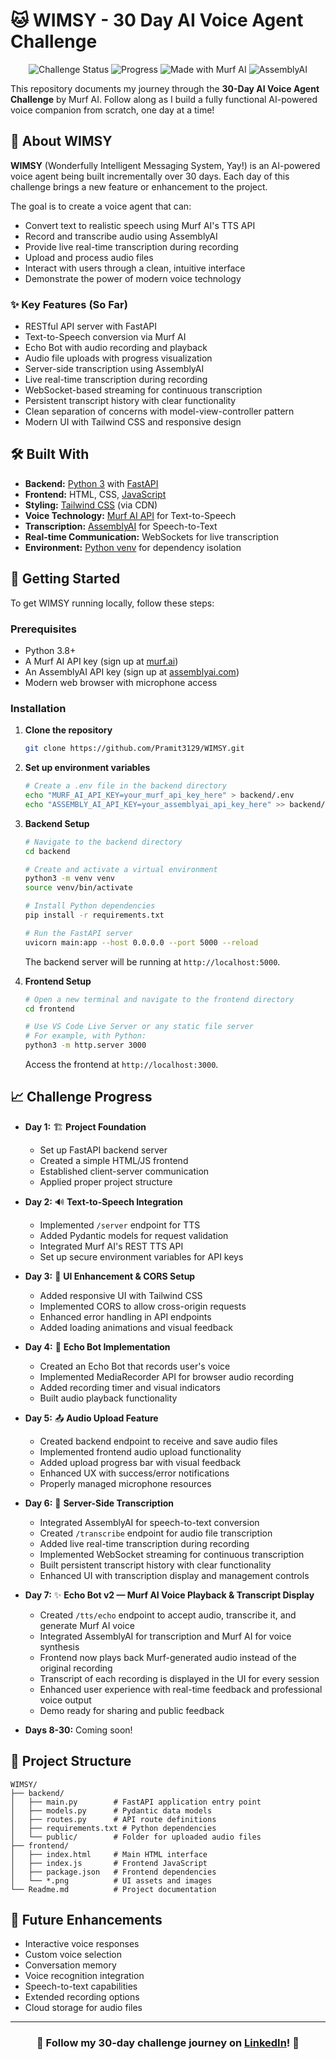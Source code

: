 # 🐱 WIMSY - 30 Day AI Voice Agent Challenge

<div align="center">
  <img src="https://img.shields.io/badge/Challenge-In%20Progress-blue?style=for-the-badge" alt="Challenge Status"/>
  <img src="https://img.shields.io/badge/Days%20Completed-7%2F30-green?style=for-the-badge" alt="Progress"/>
  <img src="https://img.shields.io/badge/Made%20with-Murf%20AI-orange?style=for-the-badge" alt="Made with Murf AI"/>
  <img src="https://img.shields.io/badge/Transcription-AssemblyAI-purple?style=for-the-badge" alt="AssemblyAI"/>
</div>

This repository documents my journey through the **30-Day AI Voice Agent Challenge** by Murf AI. Follow along as I build a fully functional AI-powered voice companion from scratch, one day at a time!

## 🚀 About WIMSY

**WIMSY** (Wonderfully Intelligent Messaging System, Yay!) is an AI-powered voice agent being built incrementally over 30 days. Each day of this challenge brings a new feature or enhancement to the project.

The goal is to create a voice agent that can:
- Convert text to realistic speech using Murf AI's TTS API
- Record and transcribe audio using AssemblyAI
- Provide live real-time transcription during recording
- Upload and process audio files
- Interact with users through a clean, intuitive interface
- Demonstrate the power of modern voice technology

### ✨ Key Features (So Far)

- RESTful API server with FastAPI
- Text-to-Speech conversion via Murf AI
- Echo Bot with audio recording and playback
- Audio file uploads with progress visualization
- Server-side transcription using AssemblyAI
- Live real-time transcription during recording
- WebSocket-based streaming for continuous transcription
- Persistent transcript history with clear functionality
- Clean separation of concerns with model-view-controller pattern
- Modern UI with Tailwind CSS and responsive design

## 🛠️ Built With

* **Backend:** [Python 3](https://www.python.org/) with [FastAPI](https://fastapi.tiangolo.com/)
* **Frontend:** HTML, CSS, [JavaScript](https://developer.mozilla.org/en-US/docs/Web/JavaScript)
* **Styling:** [Tailwind CSS](https://tailwindcss.com/) (via CDN)
* **Voice Technology:** [Murf AI API](https://murf.ai/api) for Text-to-Speech
* **Transcription:** [AssemblyAI](https://www.assemblyai.com/) for Speech-to-Text
* **Real-time Communication:** WebSockets for live transcription
* **Environment:** [Python venv](https://docs.python.org/3/library/venv.html) for dependency isolation

## 🏁 Getting Started

To get WIMSY running locally, follow these steps:

### Prerequisites

* Python 3.8+
* A Murf AI API key (sign up at [murf.ai](https://murf.ai))
* An AssemblyAI API key (sign up at [assemblyai.com](https://www.assemblyai.com/))
* Modern web browser with microphone access

### Installation

1. **Clone the repository**
   ```sh
   git clone https://github.com/Pramit3129/WIMSY.git
   ```

2. **Set up environment variables**
   ```sh
   # Create a .env file in the backend directory
   echo "MURF_AI_API_KEY=your_murf_api_key_here" > backend/.env
   echo "ASSEMBLY_AI_API_KEY=your_assemblyai_api_key_here" >> backend/.env
   ```

3. **Backend Setup**
   ```sh
   # Navigate to the backend directory
   cd backend

   # Create and activate a virtual environment
   python3 -m venv venv
   source venv/bin/activate

   # Install Python dependencies
   pip install -r requirements.txt

   # Run the FastAPI server
   uvicorn main:app --host 0.0.0.0 --port 5000 --reload
   ```
   The backend server will be running at `http://localhost:5000`.

4. **Frontend Setup**
   ```sh
   # Open a new terminal and navigate to the frontend directory
   cd frontend

   # Use VS Code Live Server or any static file server
   # For example, with Python:
   python3 -m http.server 3000
   ```
   Access the frontend at `http://localhost:3000`.

## 📈 Challenge Progress

* **Day 1:** 🏗️ **Project Foundation**
  * Set up FastAPI backend server
  * Created a simple HTML/JS frontend
  * Established client-server communication
  * Applied proper project structure

* **Day 2:** 🔊 **Text-to-Speech Integration**
  * Implemented `/server` endpoint for TTS
  * Added Pydantic models for request validation
  * Integrated Murf AI's REST TTS API
  * Set up secure environment variables for API keys

* **Day 3:** 🎨 **UI Enhancement & CORS Setup**
  * Added responsive UI with Tailwind CSS
  * Implemented CORS to allow cross-origin requests
  * Enhanced error handling in API endpoints
  * Added loading animations and visual feedback

* **Day 4:** 🎤 **Echo Bot Implementation**
  * Created an Echo Bot that records user's voice
  * Implemented MediaRecorder API for browser audio recording
  * Added recording timer and visual indicators
  * Built audio playback functionality

* **Day 5:** 📤 **Audio Upload Feature**
  * Created backend endpoint to receive and save audio files
  * Implemented frontend audio upload functionality
  * Added upload progress bar with visual feedback
  * Enhanced UX with success/error notifications
  * Properly managed microphone resources

* **Day 6:** 🎯 **Server-Side Transcription**
  * Integrated AssemblyAI for speech-to-text conversion
  * Created `/transcribe` endpoint for audio file transcription
  * Added live real-time transcription during recording
  * Implemented WebSocket streaming for continuous transcription
  * Built persistent transcript history with clear functionality
  * Enhanced UI with transcription display and management controls

* **Day 7:** ✨ **Echo Bot v2 — Murf AI Voice Playback & Transcript Display**
  * Created `/tts/echo` endpoint to accept audio, transcribe it, and generate Murf AI voice
  * Integrated AssemblyAI for transcription and Murf AI for voice synthesis
  * Frontend now plays back Murf-generated audio instead of the original recording
  * Transcript of each recording is displayed in the UI for every session
  * Enhanced user experience with real-time feedback and professional voice output
  * Demo ready for sharing and public feedback

* **Days 8-30:** Coming soon!

## 📝 Project Structure

```
WIMSY/
├── backend/
│   ├── main.py        # FastAPI application entry point
│   ├── models.py      # Pydantic data models
│   ├── routes.py      # API route definitions
│   ├── requirements.txt # Python dependencies
│   └── public/        # Folder for uploaded audio files
├── frontend/
│   ├── index.html     # Main HTML interface
│   ├── index.js       # Frontend JavaScript
│   ├── package.json   # Frontend dependencies
│   └── *.png          # UI assets and images
└── Readme.md          # Project documentation
```

## 🔮 Future Enhancements

* Interactive voice responses
* Custom voice selection
* Conversation memory
* Voice recognition integration
* Speech-to-text capabilities
* Extended recording options
* Cloud storage for audio files

---

<div align="center">
  <h3>🐾 Follow my 30-day challenge journey on <a href="https://www.linkedin.com/in/pramit-manna-651350307/">LinkedIn</a>! 🐾</h3>
</div>